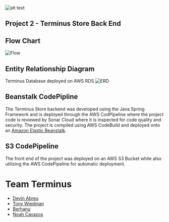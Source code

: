 ![alt text](http://terminus-front.s3-website-us-east-1.amazonaws.com/assets/images/logo.png)
## Project 2 - Terminus Store Back End

## Flow Chart
![Flow](https://i.ibb.co/GFnq16Q/image-4.png)

## Entity Relationship Diagram
Terminus Database deployed on AWS RDS
![ERD](https://i.ibb.co/cNPFWBQ/ERD.png)

## Beanstalk CodePipline
The Terminus Store backend was developed using the Java Spring Framework and is deployed through the AWS CodPipeline where the project code is reviewed by Sonar Cloud where it is inspected for code quality and security. The project is compiled using AWS CodeBuild and deployed onto an [Amazon Elastic Beanstalk](http://p2terminusoms-env.eba-fcyktpid.us-east-1.elasticbeanstalk.com/).

## S3 CodePipeline
The front end of the project was deployed on an AWS S3 Bucket while also utilizing the AWS CodePipeline for automatic deployment.

# Team Terminus
* [Devin Abreu](https://github.com/devinabreu10)
* [Tony Wiedman](https://github.com/tonywied17)
* [Berhanu](https://github.com/berhanusg)
* [Noah Cavazos](https://github.com/Woodsgump)
